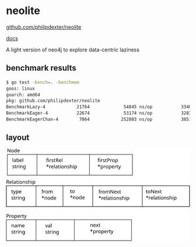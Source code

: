 
# neolite

[github.com/philipdexter/neolite](https://github.com/philipdexter/neolite)

[docs](https://godoc.org/github.com/philipdexter/neolite)

A light version of neo4j
to explore data-centric laziness


## benchmark results

```bash
$ go test -bench=. -benchmem
goos: linux
goarch: amd64
pkg: github.com/philipdexter/neolite
BenchmarkLazy-4            21764             54845 ns/op           33408 B/op          3 allocs/op
BenchmarkEager-4           22674             53174 ns/op           32832 B/op          3 allocs/op
BenchmarkEagerChan-4        7064            252803 ns/op           38511 B/op          9 allocs/op
```

## layout

![struct layout](docs/structs.svg)
